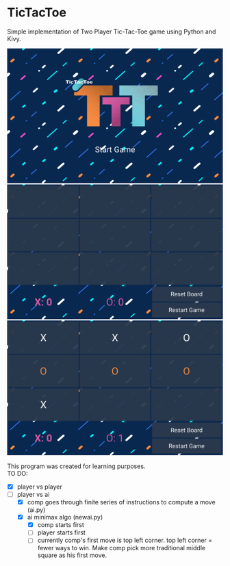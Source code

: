 # TicTacToe
Simple implementation of Two Player Tic-Tac-Toe game using Python and Kivy.  

![Game menu](ttt1.png)
![Game menu](ttt2.png)
![Game menu](ttt3.png)  
  
This program was created for learning purposes.  
TO DO:   
- [x] player vs player
- [ ] player vs ai
  - [x] comp goes through finite series of instructions to compute a move (ai.py)
  - [x] ai minimax algo (newai.py)
    - [x] comp starts first 
    - [ ] player starts first
    - [ ] currently comp's first move is top left corner. top left corner = fewer ways to win. Make comp pick more    traditional middle square as his first move.
